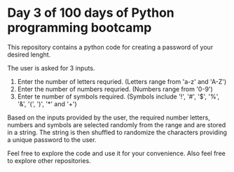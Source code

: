 # Day 3 of 100 days of Python programming bootcamp

This repository contains a python code for creating a password of your desired lenght.

The user is asked for 3 inputs.
1. Enter the number of letters requried. (Letters range from 'a-z' and 'A-Z')
2. Enter the number of numbers requried. (Numbers range from '0-9')
3. Enter te number of symbols required. (Symbols include '!', '#', '$', '%', '&', '(', ')', '*' and '+')

Based on the inputs provided by the user, the required number letters, numbers and symbols are selected randomly from the range and are stored in a string. The string is then shuffled to randomize the characters providing a unique password to the user.

Feel free to explore the code and use it for your convenience. Also feel free to explore other repositories.